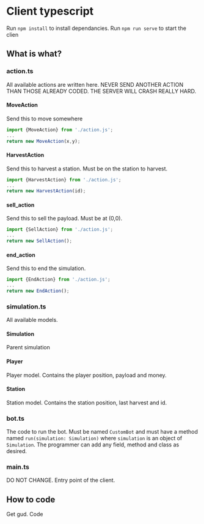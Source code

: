 # Client typescript

Run `npm install` to install dependancies.
Run `npm run serve` to start the clien

## What is what?

### action.ts

All available actions are written here.
NEVER SEND ANOTHER ACTION THAN THOSE ALREADY CODED.
THE SERVER WILL CRASH REALLY HARD.

#### MoveAction

Send this to move somewhere

```ts
import {MoveAction} from './action.js';
...
return new MoveAction(x,y);
```

#### HarvestAction

Send this to harvest a station.
Must be on the station to harvest.

```ts
import {HarvestAction} from './action.js';
...
return new HarvestAction(id);
```

#### sell_action

Send this to sell the payload.
Must be at (0,0).

```ts
import {SellAction} from './action.js';
...
return new SellAction();
```

#### end_action

Send this to end the simulation.

```ts
import {EndAction} from './action.js';
...
return new EndAction();
```

### simulation.ts

All available models.

#### Simulation

Parent simulation

#### Player

Player model. Contains the player position, payload and money.

#### Station

Station model. Contains the station position, last harvest and id.

### bot.ts

The code to run the bot. Must be named `CustomBot` and must have
a method named `run(simulation: Simulation)` where `simulation`
is an object of `Simulation`. The programmer can add any field,
method and class as desired.

### main.ts

DO NOT CHANGE. Entry point of the client.

## How to code

Get gud. Code